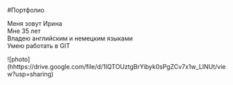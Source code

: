 #Портфолио

Меня зовут Ирина  
Мне  35 лет  
Владею английским и немецким языками  
Умею работать в GIT  

![photo] (hhttps://drive.google.com/file/d/1IQTOUztgBrYibyk0sPgZCv7x1w_LlNUt/view?usp=sharing)


